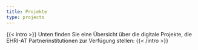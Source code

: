 ```yaml
---
title: Projekte
type: projects
---
```


{{< intro >}}
Unten finden Sie eine Übersicht über die digitale Projekte, die EHRI-AT Partnerinstitutionen zur Verfügung stellen:
{{< /intro >}}
